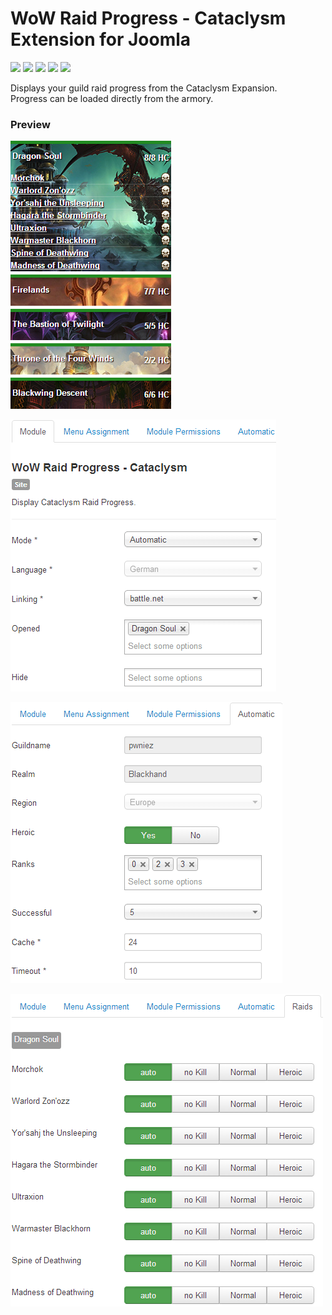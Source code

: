 # WoW Raid Progress - Cataclysm Extension for Joomla

![](https://img.shields.io/static/v1?label=Joomla&message=3.X&style=flat&logo=joomla&logoColor=orange&color=blue)
![](https://img.shields.io/github/release/z-index-net/joomla-module-wow-raid-progress-cataclysm.svg)
![](https://img.shields.io/github/downloads/z-index-net/joomla-module-wow-raid-progress-cataclysm/total.svg)
![](https://img.shields.io/badge/Maintained%3F-no-red.svg)
![](https://img.shields.io/github/license/z-index-net/joomla-module-wow-raid-progress-cataclysm.svg)

Displays your guild raid progress from the Cataclysm Expansion.  
Progress can be loaded directly from the armory.

### Preview

![Screenshot](./screenshots/mod_wow_raid_progress_cata.0.png?raw=true)

![Screenshot](./screenshots/mod_wow_raid_progress_cata.1.png?raw=true)

![Screenshot](./screenshots/mod_wow_raid_progress_cata.2.png?raw=true)

![Screenshot](./screenshots/mod_wow_raid_progress_cata.3.png?raw=true)

